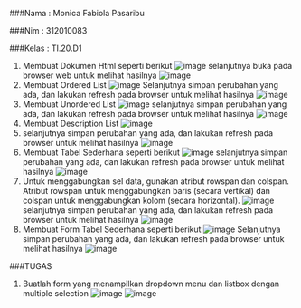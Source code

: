 ###Nama    : Monica Fabiola Pasaribu

###Nim     : 312010083

###Kelas   : TI.20.D1

1. Membuat Dokumen Html seperti berikut
![image](https://user-images.githubusercontent.com/101665497/160268245-d8b656a6-62fd-4080-a032-3a6bc626e942.png)
selanjutnya buka pada browser web untuk melihat hasilnya
![image](https://user-images.githubusercontent.com/101665497/160268271-8a1a9633-4853-4337-bb37-5dcf609fe720.png)
2. Membuat Ordered List
![image](https://user-images.githubusercontent.com/101665497/160268300-e59ba1c6-8308-49fa-9e14-7039d4da500d.png)
Selanjutnya simpan perubahan yang ada, dan lakukan refresh pada browser untuk melihat hasilnya
![image](https://user-images.githubusercontent.com/101665497/160268341-51eedc9b-fda7-47db-9fe1-6cbe8db14cf9.png)
3. Membuat Unordered List
![image](https://user-images.githubusercontent.com/101665497/160268399-77e3c264-1f32-45ba-8e82-9fd87fef0d4c.png)
selanjutnya simpan perubahan yang ada, dan lakukan refresh pada browser untuk melihat hasilnya
![image](https://user-images.githubusercontent.com/101665497/160268412-8200b2ca-72f5-4670-a09e-3fb0d4a6e610.png)
4. Membuat Description List
![image](https://user-images.githubusercontent.com/101665497/160268437-ed651346-e9c9-42dd-a951-7b402d234ce8.png)
5. selanjutnya simpan perubahan yang ada, dan lakukan refresh pada browser untuk melihat hasilnya
![image](https://user-images.githubusercontent.com/101665497/160268455-775ab771-5fe3-4fef-91ac-40e3db0b1c21.png)
6. Membuat Tabel Sederhana seperti berikut
![image](https://user-images.githubusercontent.com/101665497/160268479-248a737b-be69-4c70-b9db-e80046aefb3b.png)
selanjutnya simpan perubahan yang ada, dan lakukan refresh pada browser untuk melihat hasilnya
![image](https://user-images.githubusercontent.com/101665497/160268499-1208d23a-40c5-4be9-a871-3706c7e88ccf.png)
7. Untuk menggabungkan sel data, gunakan atribut rowspan dan colspan. Atribut rowspan untuk
menggabungkan baris (secara vertikal) dan colspan untuk menggabungkan kolom (secara
horizontal).
![image](https://user-images.githubusercontent.com/101665497/160268531-44320fa5-3154-41c4-9eaf-79dd1e814e48.png)
selanjutnya simpan perubahan yang ada, dan lakukan refresh pada browser untuk melihat hasilnya
![image](https://user-images.githubusercontent.com/101665497/160268544-b8d7d7e8-47b6-4fa1-97c6-4f86fcfabd49.png)
8. Membuat Form Tabel Sederhana seperti berikut
![image](https://user-images.githubusercontent.com/101665497/160268592-59a3fd2f-ed3c-4b14-a251-d8961cfe2673.png)
Selanjutnya simpan perubahan yang ada, dan lakukan refresh pada browser untuk melihat hasilnya
![image](https://user-images.githubusercontent.com/101665497/160268613-be0d6e32-7d89-43c7-8441-80965334bd21.png)

###TUGAS

1.  Buatlah form yang menampilkan dropdown menu dan listbox dengan multiple selection
![image](https://user-images.githubusercontent.com/101665497/160271110-8e3f8619-c4fc-4e9e-b128-4eb4269b08c5.png)
![image](https://user-images.githubusercontent.com/101665497/160271353-e3fad0f5-328d-4088-a167-833be388cc7b.png)

